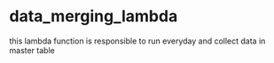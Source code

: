 # data_merging_lambda
this lambda function is responsible to run everyday and collect data in master table
